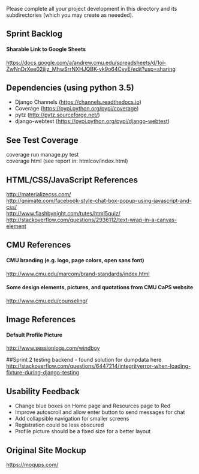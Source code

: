 Please complete all your project development in this directory and its 
subdirectories (which you may create as neeeded).

## Sprint Backlog
#### Sharable Link to Google Sheets
https://docs.google.com/a/andrew.cmu.edu/spreadsheets/d/1oi-ZwNnDrXee02jijz_MhwSrrNXHJQBK-yk9o64CvyE/edit?usp=sharing

## Dependencies (using python 3.5)
* Django Channels (https://channels.readthedocs.io)
* Coverage (https://pypi.python.org/pypi/coverage)
* pytz (http://pytz.sourceforge.net/)
* django-webtest (https://pypi.python.org/pypi/django-webtest)

## See Test Coverage
coverage run manage.py test  
coverage html (see report in: htmlcov/index.html)

## HTML/CSS/JavaScript References
http://materializecss.com/  
http://qnimate.com/facebook-style-chat-box-popup-using-javascript-and-css/  
http://www.flashbynight.com/tutes/html5quiz/  
http://stackoverflow.com/questions/2936112/text-wrap-in-a-canvas-element  

## CMU References
#### CMU branding (e.g. logo, page colors, open sans font)
http://www.cmu.edu/marcom/brand-standards/index.html

#### Some design elements, pictures, and quotations from CMU CaPS website
http://www.cmu.edu/counseling/

## Image References
#### Default Profile Picture
http://www.sessionlogs.com/windboy

##Sprint 2 testing backend - found solution for dumpdata here
http://stackoverflow.com/questions/6447214/integrityerror-when-loading-fixture-during-django-testing

## Usability Feedback
* Change blue boxes on Home page and Resources page to Red  
* Improve autoscroll and allow enter button to send messages for chat  
* Add collapsible navigation for smaller screens  
* Registration could be less obscured  
* Profile picture should be a fixed size for a better layout  

## Original Site Mockup
https://moqups.com/  